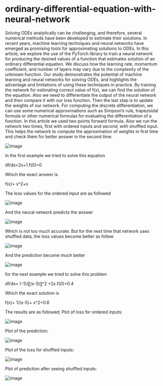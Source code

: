 # ordinary-differential-equation-with-neural-network
Solving ODEs analytically can be challenging, and therefore, several numerical methods have been developed to estimate their solutions. In recent years, machine learning techniques and neural networks have emerged as promising tools for approximating solutions to ODEs. In this article, we explore the use of the PyTorch library to train a neural network for producing the desired values of a function that estimates solution of an ordinary differential equation. We discuss how the learning rate, momentum coefficient, and number of layers may vary due to the complexity of the unknown function. Our study demonstrates the potential of machine learning and neural networks for solving ODEs, and highlights the advantage and limitations of using these techniques in practice.
By training the network for estimating correct value of f(x), we can find the solution of the equation. Also we need to differentiate the output of the neural network and then compare it with our loss function. Then the last step is to update the weights of our network.
For computing the discrete differentiation, we can use some numerical approximations such as Simpson’s rule, trapezoidal formula or other numerical formulas for evaluating the differentiation of a function. In this article we used two points forward formula. 
Also we run the network two times, first with ordered inputs and second, with shuffled input. This helps the network to compute the approximation of weights in first time and check them for better answer in the second time. 

![image](https://github.com/erfan-golshan/ordinary-differential-equation-with-neural-network/assets/129675348/7a9f1118-3c29-4e5d-86b4-e88d3d9d79e4)

In the first example we tried to solve this equation

df/dx=2x+1.f(0)=0

Which the exact answer is

f(x)= x^2+x

The loss values for the ordered input are as followed

![image](https://github.com/erfan-golshan/ordinary-differential-equation-with-neural-network/assets/129675348/66a2daec-e53d-4545-97a2-3ce88997fa18)

And the neural network predicts the answer 

![image](https://github.com/erfan-golshan/ordinary-differential-equation-with-neural-network/assets/129675348/7864ff15-6769-4fed-812c-1ccf473a8e54)

Which is not too much accurate. But for the next time that network uses shuffled data, the loss values become better as follow

![image](https://github.com/erfan-golshan/ordinary-differential-equation-with-neural-network/assets/129675348/af2ae7a0-1937-4aee-a5b4-a7f64915cf74)

And the prediction become much better

![image](https://github.com/erfan-golshan/ordinary-differential-equation-with-neural-network/assets/129675348/31dca2a4-0fcf-4cec-bb64-e0f5b8e62266)

for the next example we tried to solve this problem

df/dx=  (-1)/〖(x-5)〗^2 +2x.f(0)=0.4

Which the exact solution is

f(x)=  1/(x-5)+ x^2+0.6

The results are as followed;
Plot of loss for ordered inputs:

![image](https://github.com/erfan-golshan/ordinary-differential-equation-with-neural-network/assets/129675348/a890738c-ee86-4b93-8253-33ed5d897f18)

Plot of the prediction:

![image](https://github.com/erfan-golshan/ordinary-differential-equation-with-neural-network/assets/129675348/90b43796-9652-498e-80d3-c1c00580b33a)

Plot of the loss for shuffled inputs:

![image](https://github.com/erfan-golshan/ordinary-differential-equation-with-neural-network/assets/129675348/3775a205-4158-4699-84ae-6ff81531f671)

Plot of prediction after seeing shuffled inputs:

![image](https://github.com/erfan-golshan/ordinary-differential-equation-with-neural-network/assets/129675348/f004f8b4-c01e-4aa3-b114-8f4fd35e6f27)

